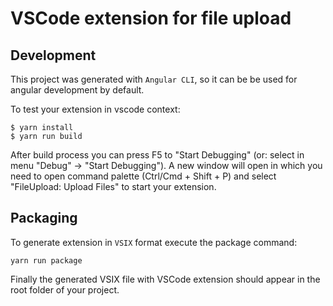 # VSCode extension for file upload

## Development

This project was generated with `Angular CLI`, so it can be be used for angular development by default.

To test your extension in vscode context:

```
$ yarn install
$ yarn run build
```

After build process you can press F5 to "Start Debugging" (or: select in menu "Debug" -> "Start Debugging"). A new window will open in which you need to open command palette (Ctrl/Cmd + Shift + P) and select "FileUpload: Upload Files" to start your extension.

## Packaging

To generate extension in `VSIX` format execute the package command:

```
yarn run package
```

Finally the generated VSIX file with VSCode extension should appear in the root folder of your project.
